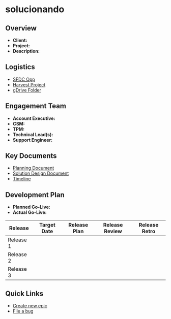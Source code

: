 # solucionando


## Overview
 - **Client:** 
 - **Project:** 
 - **Description:** 

## Logistics
 - [SFDC Opp]()
 - [Harvest Project]()
 - [gDrive Folder]()

## Engagement Team
 - **Account Executive:** 
 - **CSM:** 
 - **TPM:** 
 - **Technical Lead(s):** 
 - **Support Engineer:** 

## Key Documents
 - [Planning Document]()
 - [Solution Design Document]()
 - [Timeline]()

## Development Plan
 - **Planned Go-Live:** 
 - **Actual Go-Live:** 

| Release | Target Date | Release Plan | Release Review | Release Retro |
| --- | --- | --- | --- | --- |
| Release 1 | 
| Release 2 | 
| Release 3 |


## Quick Links
 - [Create new epic](/issues/new?template=epic.md)
 - [File a bug]()
